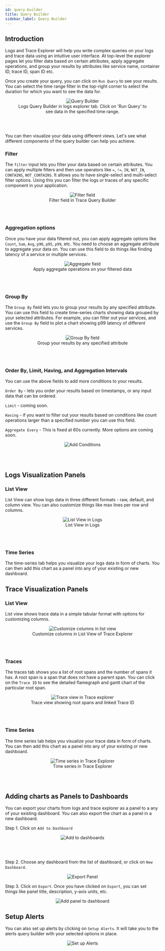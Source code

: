 ```yaml
---
id: query-builder
title: Query Builder
sidebar_label: Query Builder
---
```


## Introduction

Logs and Trace Explorer will help you write complex queries on your logs and trace data using an intuitive user interface. At top-level the explorer pages let you filter data based on certain attributes, apply aggregate operations, and group your results by attributes like service name, container ID, trace ID, span ID etc.

Once you create your query, you can click on `Run Query` to see your results. You can select the time range filter in the top-right corner to select the duration for which you want to see the data for.

<figure data-zoomable align='center'>
    <img src="/img/docs/query-builder/query_builder_hero.webp" alt="Query Builder"/>
    <figcaption>Logs Query Builder in logs explorer tab. Click on 'Run Query' to see data in the specified time range.</figcaption>
</figure>

<br></br>

You can then visualize your data using different views. Let's see what different components of the query builder can help you achieve.

### Filter

The `filter` input lets you filter your data based on certain attributes. You can apply multiple filters and then use operators like `=`, `!=`, `IN`, `NOT_IN`, `CONTAINS`, `NOT_CONTAINS`. It allows you to have single-select and multi-select filter options. Using this you can filter the logs or traces of any specific component in your application.

<figure data-zoomable align='center'>
    <img src="/img/docs/query-builder/filter_field.webp" alt="Filter field"/>
    <figcaption>Filter field in Trace Query Builder</figcaption>
</figure>

<br></br>

### Aggregation options

Once you have your data filtered out, you can apply aggregate options like `Count`, `Sum`, `Avg`, `p90`, `p95`, `p99`, etc. You need to choose an aggregate attribute to aggregate your data on. You can use this field to do things like finding latency of a service or multiple services. 

<figure data-zoomable align='center'>
    <img src="/img/docs/query-builder/aggregate_field.webp" alt="Aggregate field"/>
    <figcaption>Apply aggregate operations on your filtered data</figcaption>
</figure>

<br></br>

### Group By

The `Group By` field lets you to group your results by any specified attribute. You can use this field to create time-series charts showing data grouped by your selected attributes. For example, you can filter out your services, and use the `Group By` field to plot a chart showing p99 latency of different services.

<figure data-zoomable align='center'>
    <img src="/img/docs/query-builder/group_by_field.webp" alt="Group By field"/>
    <figcaption> Group your results by any specified attribute</figcaption>
</figure>

<br></br>


### Order By, Limit, Having, and Aggregation Intervals

You can use the above fields to add more conditions to your results. 

`Order By` - lets you order your results based on timestamps, or any input data that can be ordered.

`Limit` - coming soon.

`Having` - if you want to filter out your results based on conditions like count operations larger than a specified number you can use this field.

`Aggregate Every` - This is fixed at 60s currently. More options are coming soon.

<figure data-zoomable align='center'>
    <img src="/img/docs/query-builder/add_conditions.webp" alt="Add Conditions"/>
</figure>

<br></br>


## Logs Visualization Panels

### List View

List View can show logs data in three different formats - raw, default, and column view. You can also customize things like max lines per row and columns.

<figure data-zoomable align='center'>
    <img src="/img/docs/query-builder/list_view_logs.webp" alt="List View in Logs"/>
    <figcaption>List View in Logs</figcaption>
</figure>

<br></br>


### Time Series

The time-series tab helps you visualize your logs data in form of charts. You can then add this chart as a panel into any of your existing or new dashboard.


## Trace Visualization Panels

### List View

List view shows trace data in a simple tabular format with options for customizing columns. 

<figure data-zoomable align='center'>
    <img src="/img/docs/query-builder/list-view-traces.webp" alt="Customize columns in list view"/>
    <figcaption>Customize columns in List View of Trace Explorer</figcaption>
</figure>

<br></br>

### Traces

The traces tab shows you a list of root spans and the number of spans it has. A root span is a span that does not have a parent span. You can click on the `Trace ID` to see the detailed flamegraph and gantt chart of the particular root span.

<figure data-zoomable align='center'>
    <img src="/img/docs/query-builder/trace-view.webp" alt="Trace view in Trace explorer"/>
    <figcaption>Trace view showing root spans and linked Trace ID</figcaption>
</figure>

<br></br>

### Time Series

The time series tab helps you visualize your trace data in form of charts. You can then add this chart as a panel into any of your existing or new dashboard.

<figure data-zoomable align='center'>
    <img src="/img/docs/query-builder/time-series-traces.webp" alt="Time series in Trace Explorer"/>
    <figcaption>Time series in Trace Explorer</figcaption>
</figure>

<br></br>

## Adding charts as Panels to Dashboards

You can export your charts from logs and trace explorer as a panel to a any of your existing dashboard. You can also export the chart as a panel in a new dashboard.

Step 1. Click on `Add to Dashboard`

<figure data-zoomable align='center'>
    <img src="/img/docs/query-builder/add-to-dashboards.webp" alt="Add to dashboards"/>
</figure>

<br></br>

Step 2. Choose any dashboard from the list of dashboard, or click on `New Dashboard`.

<figure data-zoomable align='center'>
    <img src="/img/docs/query-builder/export_panel.webp" alt="Export Panel"/>
</figure>

Step 3. Click on `Export`. Once you have clicked on `Export`, you can set things like panel title, description, y-axis units, etc.

<figure data-zoomable align='center'>
    <img src="/img/docs/query-builder/add-panel-to-dashboard.webp" alt="Add panel to dashboard"/>
</figure>

## Setup Alerts

You can also set up alerts by clicking on `Setup Alerts`. It will take you to the alerts query builder with your selected options in place.

<figure data-zoomable align='center'>
    <img src="/img/docs/query-builder/setup-alerts.webp" alt="Set up Alerts"/>
</figure>




